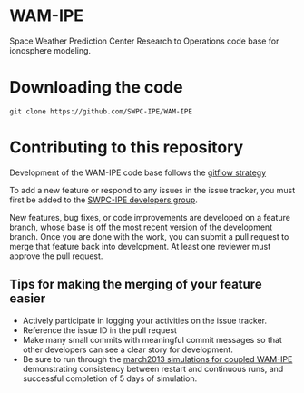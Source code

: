 # WAM-IPE

Space Weather Prediction Center Research to Operations code base for ionosphere modeling.

# Downloading the code

```
git clone https://github.com/SWPC-IPE/WAM-IPE
```

# Contributing to this repository

Development of the WAM-IPE code base follows the [gitflow strategy](https://www.youtube.com/watch?v=6LhTe8Mz6jM)

To add a new feature or respond to any issues in the issue tracker, you must first be added to the [SWPC-IPE developers group](https://github.com/SWPC-IPE).

New features, bug fixes, or code improvements are developed on a feature branch, whose base is off the most recent version of the development branch.
Once you are done with the work, you can submit a pull request to merge that feature back into development. At least one reviewer must approve the pull request.

## Tips for making the merging of your feature easier 
 * Actively participate in logging your activities on the issue tracker.
 * Reference the issue ID in the pull request
 * Make many small commits with meaningful commit messages so that other developers can see a clear story for development.
 * Be sure to run through the [march2013 simulations for coupled WAM-IPE](scripts/compsets/) demonstrating consistency between restart and continuous runs, and successful completion of 5 days of simulation.
 
